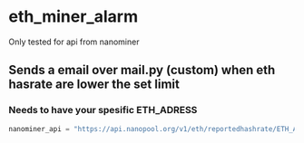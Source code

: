 # eth_miner_alarm


Only tested for api from nanominer 

## Sends a email over mail.py (custom) when eth hasrate are lower the set limit

### Needs to have your spesific ETH_ADRESS

```python
nanominer_api = "https://api.nanopool.org/v1/eth/reportedhashrate/ETH_ADRESS"
```
